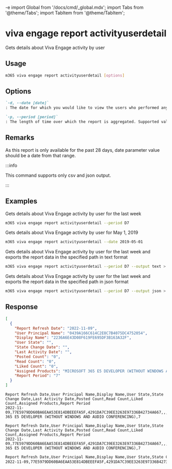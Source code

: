 -e <!-- DISCLAIMER: All secrets, passwords, and sensitive values in this document are examples only and not real credentials. -->
import Global from '/docs/cmd/_global.mdx';
import Tabs from '@theme/Tabs';
import TabItem from '@theme/TabItem';

# viva engage report activityuserdetail

Gets details about Viva Engage activity by user

## Usage

```sh
m365 viva engage report activityuserdetail [options]
```

## Options

```md definition-list
`-d, --date [date]`
: The date for which you would like to view the users who performed any activity. Supported date format is `YYYY-MM-DD`. Specify the date or period, but not both.

`-p, --period [period]`
: The length of time over which the report is aggregated. Supported values `D7`, `D30`, `D90`, `D180`.
```

<Global />

## Remarks

As this report is only available for the past 28 days, date parameter value should be a date from that range.

:::info

This command supports only csv and json output.

:::

## Examples

Gets details about Viva Engage activity by user for the last week

```sh
m365 viva engage report activityuserdetail --period D7
```

Gets details about Viva Engage activity by user for May 1, 2019

```sh
m365 viva engage report activityuserdetail --date 2019-05-01
```

Gets details about Viva Engage activity by user for the last week and exports the report data in the specified path in text format

```sh
m365 viva engage report activityuserdetail --period D7 --output text > "activityuserdetail.txt"
```

Gets details about Viva Engage activity by user for the last week and exports the report data in the specified path in json format

```sh
m365 viva engage report activityuserdetail --period D7 --output json > "activityuserdetail.json"
```

## Response

<Tabs>
  <TabItem value="JSON">

  ```json
  [
    {
      "Report Refresh Date": "2022-11-09",
      "User Principal Name": "0439A166C614C2E8C7B4075DC4752054",
      "Display Name": "2236A6E43D08F619FE695DF3B163A32F",
      "User State": "",
      "State Change Date": "",
      "Last Activity Date": "",
      "Posted Count": "0",
      "Read Count": "0",
      "Liked Count": "0",
      "Assigned Products": "MICROSOFT 365 E5 DEVELOPER (WITHOUT WINDOWS AND AUDIO CONFERENCING)",
      "Report Period": "7"
    }
  ]
  ```

  </TabItem>
  <TabItem value="Text">

  ```text
  Report Refresh Date,User Principal Name,Display Name,User State,State Change Date,Last Activity Date,Posted Count,Read Count,Liked Count,Assigned Products,Report Period
  2022-11-09,77E5979DD60BA6EAA53E814DBEEEFA5F,4291DA7C39EE3263E97336B42734A667,,,,0,0,0,MICROSOFT 365 E5 DEVELOPER (WITHOUT WINDOWS AND AUDIO CONFERENCING),7
  ```

  </TabItem>
  <TabItem value="CSV">

  ```csv
  Report Refresh Date,User Principal Name,Display Name,User State,State Change Date,Last Activity Date,Posted Count,Read Count,Liked Count,Assigned Products,Report Period
  2022-11-09,77E5979DD60BA6EAA53E814DBEEEFA5F,4291DA7C39EE3263E97336B42734A667,,,,0,0,0,MICROSOFT 365 E5 DEVELOPER (WITHOUT WINDOWS AND AUDIO CONFERENCING),7
  ```

  </TabItem>
  <TabItem value="Markdown">

  ```md
  Report Refresh Date,User Principal Name,Display Name,User State,State Change Date,Last Activity Date,Posted Count,Read Count,Liked Count,Assigned Products,Report Period
  2022-11-09,77E5979DD60BA6EAA53E814DBEEEFA5F,4291DA7C39EE3263E97336B42734A667,,,,0,0,0,MICROSOFT 365 E5 DEVELOPER (WITHOUT WINDOWS AND AUDIO CONFERENCING),7
  ```

  </TabItem>
</Tabs>
